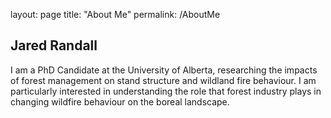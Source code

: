 layout: page
title: "About Me"
permalink: /AboutMe

## Jared Randall
I am a PhD Candidate at the University of Alberta, researching the impacts of forest management on stand structure and wildland fire behaviour. I am particularly  interested in understanding the role that forest industry plays in changing wildfire behaviour on the boreal landscape. 
